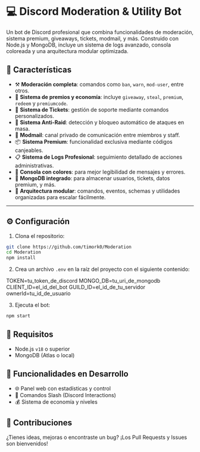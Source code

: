 # 💻 Discord Moderation & Utility Bot

Un bot de Discord profesional que combina funcionalidades de moderación, sistema premium, giveaways, tickets, modmail, y más. Construido con Node.js y MongoDB, incluye un sistema de logs avanzado, consola coloreada y una arquitectura modular optimizada.

## 🚀 Características

- ⚒️ **Moderación completa**: comandos como `ban`, `warn`, `mod-user`, entre otros.
- 🎁 **Sistema de premios y economía**: incluye `giveaway`, `steal`, `premium`, `redeem` y `premiumcode`.
- 🎫 **Sistema de Tickets**: gestión de soporte mediante comandos personalizados.
- 🚨 **Sistema Anti-Raid**: detección y bloqueo automático de ataques en masa.
- 💌 **Modmail**: canal privado de comunicación entre miembros y staff.
- 📦 **Sistema Premium**: funcionalidad exclusiva mediante códigos canjeables.
- 📋 **Sistema de Logs Profesional**: seguimiento detallado de acciones administrativas.
- 🌈 **Consola con colores**: para mejor legibilidad de mensajes y errores.
- 🧠 **MongoDB integrado**: para almacenar usuarios, tickets, datos premium, y más.
- 🔩 **Arquitectura modular**: comandos, eventos, schemas y utilidades organizadas para escalar fácilmente.

---

## ⚙️ Configuración

1. Clona el repositorio:

```bash
git clone https://github.com/timork0/Moderation
cd Moderation
npm install
```

2. Crea un archivo `.env` en la raíz del proyecto con el siguiente contenido:

TOKEN=tu_token_de_discord
MONGO_DB=tu_uri_de_mongodb
CLIENT_ID=el_id_del_bot
GUILD_ID=el_id_de_tu_servidor
ownerId=tu_id_de_usuario

3. Ejecuta el bot:

```bash
npm start
```

## 📌 Requisitos

- Node.js `v18` o superior
- MongoDB (Atlas o local)

## 🧪 Funcionalidades en Desarrollo

- 🌐 Panel web con estadísticas y control
- 🔗 Comandos Slash (Discord Interactions)
- 💰 Sistema de economía y niveles

## 🤝 Contribuciones

¿Tienes ideas, mejoras o encontraste un bug? ¡Los Pull Requests y Issues son bienvenidos!